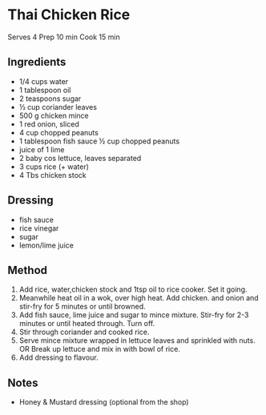 # Thai Chicken Rice

Serves 4
Prep 10 min
Cook 15 min


## Ingredients

* 1/4 cups water 
* 1 tablespoon oil
* 2 teaspoons sugar
* ½ cup coriander leaves
* 500 g chicken mince 
* 1 red onion, sliced
* 4 cup chopped peanuts
* 1 tablespoon fish sauce ½ cup chopped peanuts
* juice of 1 lime
* 2 baby cos lettuce, leaves separated
* 3 cups rice (+ water)
* 4 Tbs chicken stock

## Dressing

* fish sauce
* rice vinegar
* sugar
* lemon/lime juice

## Method

1. Add rice, water,chicken stock and 1tsp oil to rice cooker. Set it going.
2. Meanwhile heat oil in a wok, over high heat. Add chicken. and onion and stir-fry for 5 minutes or until browned.
3. Add fish sauce, lime juice and sugar to mince mixture. Stir-fry for 2-3 minutes or until heated through. Turn off.
4. Stir through coriander and cooked rice.
5. Serve mince mixture wrapped in lettuce leaves and sprinkled with nuts. OR Break up lettuce and mix in with bowl of rice.
6. Add dressing to flavour.

## Notes

* Honey & Mustard dressing (optional from the shop)  